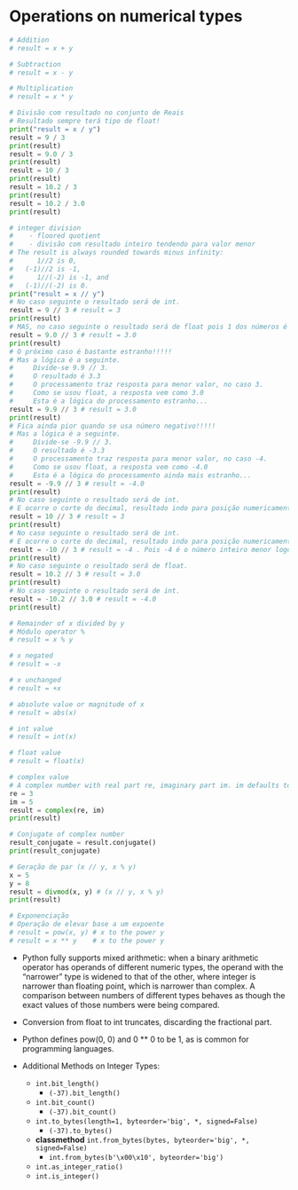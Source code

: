 # Operations on numerical types

```python
# Addition
# result = x + y

# Subtraction
# result = x - y

# Multiplication
# result = x * y

# Divisão com resultado no conjunto de Reais
# Resultado sempre terá tipo de float!
print("result = x / y") 
result = 9 / 3
print(result)
result = 9.0 / 3
print(result)
result = 10 / 3
print(result)
result = 10.2 / 3
print(result)
result = 10.2 / 3.0
print(result)

# integer division
#    - floored quotient 
#    - divisão com resultado inteiro tendendo para valor menor
# The result is always rounded towards minus infinity: 
#      1//2 is 0, 
#   (-1)//2 is -1, 
#      1//(-2) is -1, and 
#   (-1)//(-2) is 0.
print("result = x // y") 
# No caso seguinte o resultado será de int. 
result = 9 // 3 # result = 3
print(result)
# MAS, no caso seguinte o resultado será de float pois 1 dos números é do tipo float. 
result = 9.0 // 3 # result = 3.0
print(result)
# O próximo caso é bastante estranho!!!!!
# Mas a lógica é a seguinte.
#     Divide-se 9.9 // 3.
#     O resultado é 3.3
#     O processamento traz resposta para menor valor, no caso 3.
#     Como se usou float, a resposta vem como 3.0
#     Esta é a lógica do processamento estranho...
result = 9.9 // 3 # result = 3.0
print(result)
# Fica ainda pior quando se usa número negativo!!!!!
# Mas a lógica é a seguinte.
#     Divide-se -9.9 // 3.
#     O resultado é -3.3
#     O processamento traz resposta para menor valor, no caso -4.
#     Como se usou float, a resposta vem como -4.0
#     Esta é a lógica do processamento ainda mais estranho...
result = -9.9 // 3 # result = -4.0
print(result)
# No caso seguinte o resultado será de int. 
# E ocorre o corte do decimal, resultado indo para posição numericamente menor.
result = 10 // 3 # result = 3
print(result)
# No caso seguinte o resultado será de int. 
# E ocorre o corte do decimal, resultado indo para posição numericamente menor.
result = -10 // 3 # result = -4 . Pois -4 é o número inteiro menor logo abaixo de -3,3.
print(result)
# No caso seguinte o resultado será de float. 
result = 10.2 // 3 # result = 3.0
print(result)
# No caso seguinte o resultado será de int. 
result = -10.2 // 3.0 # result = -4.0
print(result)

# Remainder of x divided by y
# Módulo operator %
# result = x % y

# x negated
# result = -x

# x unchanged
# result = +x

# absolute value or magnitude of x
# result = abs(x)

# int value
# result = int(x)

# float value
# result = float(x)

# complex value
# A complex number with real part re, imaginary part im. im defaults to zero
re = 3
im = 5
result = complex(re, im)
print(result)

# Conjugate of complex number
result_conjugate = result.conjugate()
print(result_conjugate)

# Geração de par (x // y, x % y)
x = 5
y = 8
result = divmod(x, y) # (x // y, x % y)
print(result)

# Exponenciação
# Operação de elevar base a um expoente
# result = pow(x, y) # x to the power y
# result = x ** y    # x to the power y
```  

- Python fully supports mixed arithmetic: when a binary arithmetic operator has operands of different numeric types, the operand with the “narrower” type is widened to that of the other, where integer is narrower than floating point, which is narrower than complex. A comparison between numbers of different types behaves as though the exact values of those numbers were being compared.
- Conversion from float to int truncates, discarding the fractional part.
- Python defines pow(0, 0) and 0 ** 0 to be 1, as is common for programming languages.

- Additional Methods on Integer Types:
    - `int.bit_length()`
        - `(-37).bit_length()`
    - `int.bit_count()`
        - `(-37).bit_count()`
    - `int.to_bytes(length=1, byteorder='big', *, signed=False)`
        - `(-37).to_bytes()`
    - **classmethod** `int.from_bytes(bytes, byteorder='big', *, signed=False)`
        - `int.from_bytes(b'\x00\x10', byteorder='big')`
    - `int.as_integer_ratio()`
    - `int.is_integer()`
```
